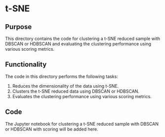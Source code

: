 # t-SNE

## Purpose

This directory contains the code for clustering a t-SNE reduced sample with DBSCAN or HDBSCAN and evaluating the clustering performance using various scoring metrics.

## Functionality

The code in this directory performs the following tasks:
1. Reduces the dimensionality of the data using t-SNE.
2. Clusters the t-SNE reduced data using DBSCAN or HDBSCAN.
3. Evaluates the clustering performance using various scoring metrics.

## Code

The Jupyter notebook for clustering a t-SNE reduced sample with DBSCAN or HDBSCAN with scoring will be added here.
